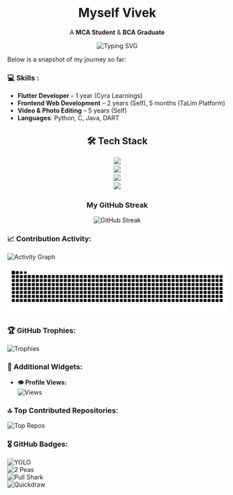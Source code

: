 <div align="center">

  # Myself Vivek
  
A **MCA Student** & **BCA Graduate**
<p>
  <img src="https://readme-typing-svg.demolab.com?font=Fira+Code&pause=1000&color=00F7FF&center=true&vCenter=true&width=435&lines=Web+%26+Flutter+App+Developer;Web+%26+Flutter+App+Developer;" alt="Typing SVG" />
</p>
</div>
Below is a snapshot of my journey so far:

### 💻 Skills :
- **Flutter Developer** – 1 year (Cyra Learnings)
- **Frontend Web Development** – 2 years (Self), 5 months (TaLim Platform)
- **Video & Photo Editing** – 5 years (Self)
- **Languages**: Python, C, Java, DART

<h2 align="center">🛠 Tech Stack</h2>
<p align="center">
  <img src="https://skillicons.dev/icons?i=html,css,javascript,c,react" /><br>
  <img src="https://skillicons.dev/icons?i=firebase,java,php,python" /><br>
  <img src="https://skillicons.dev/icons?i=git,dart,mysql" /><br>
  <img src="https://skillicons.dev/icons?i=flutter" />
</p>


<div align="center">

###  My GitHub Streak
<img src="https://streak-stats.demolab.com/?user=Vivek-k001&theme=dark&hide_border=true" alt="GitHub Streak" />

</div>

### 📈 Contribution Activity:
![Activity Graph](https://github-readme-activity-graph.vercel.app/graph?username=Vivek-k001&theme=react-dark)


![snake gif](https://github.com/Vivek-k001/Vivek-k001/blob/output/github-snake-dark.svg)

<!--![GitHub Contributions](https://ghchart.rshah.org/Vivek-k001?theme=dark) -->

### 🏆 GitHub Trophies:
![Trophies](https://github-profile-trophy.vercel.app/?username=Vivek-k001&theme=radical&no-frame=false&no-bg=false&margin-w=4)

### 🎯 Additional Widgets:
- **👁 Profile Views:**  
  ![Views](https://komarev.com/ghpvc/?username=Vivek-k001&color=blue)

### 🔝 Top Contributed Repositories:
![Top Repos](https://github-contributor-stats.vercel.app/api?username=Vivek-k001&limit=5&theme=dark&combine_all_yearly_contributions=true)

### 🎖 GitHub Badges:
![YOLO](https://img.shields.io/badge/YOLO-%23FFD700.svg?style=for-the-badge&logo=github&logoColor=black)  
![2 Peas](https://img.shields.io/badge/2%20Peas-%2300FF7F.svg?style=for-the-badge&logo=github&logoColor=black)  
![Pull Shark](https://img.shields.io/badge/Pull%20Shark-%23007FFF.svg?style=for-the-badge&logo=github&logoColor=white)  
![Quickdraw](https://img.shields.io/badge/Quickdraw-%23FF4500.svg?style=for-the-badge&logo=github&logoColor=white)  



